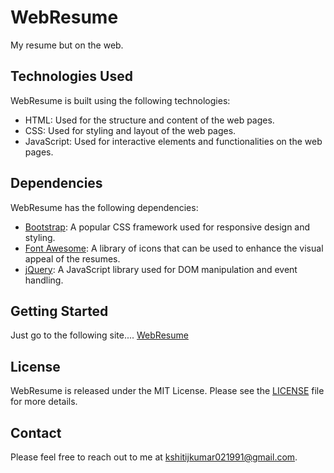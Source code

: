 # WebResume
My resume but on the web.

## Technologies Used

WebResume is built using the following technologies:

- HTML: Used for the structure and content of the web pages.
- CSS: Used for styling and layout of the web pages.
- JavaScript: Used for interactive elements and functionalities on the web pages.

## Dependencies

WebResume has the following dependencies:

- [Bootstrap](https://getbootstrap.com/): A popular CSS framework used for responsive design and styling.
- [Font Awesome](https://fontawesome.com/): A library of icons that can be used to enhance the visual appeal of the resumes.
- [jQuery](https://jquery.com/): A JavaScript library used for DOM manipulation and event handling.

## Getting Started

Just go to the following site.... [WebResume](https://ksh1tij.github.io/WebResume/)

## License

WebResume is released under the MIT License. Please see the [LICENSE](https://github.com/ksh1tij/WebResume/blob/main/LICENSE) file for more details.

## Contact

Please feel free to reach out to me at [kshitijkumar021991@gmail.com](mailto:kshitijkumar021991@gmail.com).

